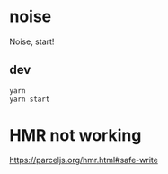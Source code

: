 # noise

Noise, start!

## dev

```sh
yarn
yarn start
```

# HMR not working

https://parceljs.org/hmr.html#safe-write
